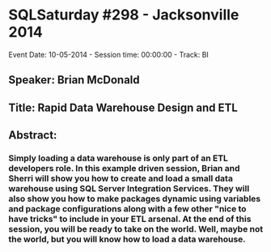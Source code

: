 # SQLSaturday #298 - Jacksonville 2014
Event Date: 10-05-2014 - Session time: 00:00:00 - Track: BI
## Speaker: Brian McDonald
## Title: Rapid Data Warehouse Design and ETL
## Abstract:
### Simply loading a data warehouse is only part of an ETL developers role. In this example driven session, Brian and Sherri will show you how to create and load a small data warehouse using SQL Server Integration Services. They will also show you how to make packages dynamic using variables and package configurations along with a few other "nice to have tricks" to include in your ETL arsenal. At the end of this session, you will be ready to take on the world. Well, maybe not the world, but you will know how to load a data warehouse.

